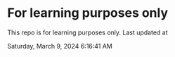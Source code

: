 # For learning purposes only
This repo is for learning purposes only.
Last updated at

Saturday, March 9, 2024 6:16:41 AM

